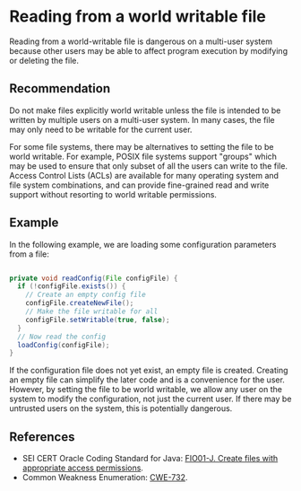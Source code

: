 # Reading from a world writable file
Reading from a world-writable file is dangerous on a multi-user system because other users may be able to affect program execution by modifying or deleting the file.


## Recommendation
Do not make files explicitly world writable unless the file is intended to be written by multiple users on a multi-user system. In many cases, the file may only need to be writable for the current user.

For some file systems, there may be alternatives to setting the file to be world writable. For example, POSIX file systems support "groups" which may be used to ensure that only subset of all the users can write to the file. Access Control Lists (ACLs) are available for many operating system and file system combinations, and can provide fine-grained read and write support without resorting to world writable permissions.


## Example
In the following example, we are loading some configuration parameters from a file:

```java

private void readConfig(File configFile) {
  if (!configFile.exists()) {
    // Create an empty config file
    configFile.createNewFile();
    // Make the file writable for all
    configFile.setWritable(true, false);
  }
  // Now read the config
  loadConfig(configFile);
}

```
If the configuration file does not yet exist, an empty file is created. Creating an empty file can simplify the later code and is a convenience for the user. However, by setting the file to be world writable, we allow any user on the system to modify the configuration, not just the current user. If there may be untrusted users on the system, this is potentially dangerous.


## References
* SEI CERT Oracle Coding Standard for Java: [FIO01-J. Create files with appropriate access permissions](https://wiki.sei.cmu.edu/confluence/display/java/FIO01-J.+Create+files+with+appropriate+access+permissions).
* Common Weakness Enumeration: [CWE-732](https://cwe.mitre.org/data/definitions/732.html).
